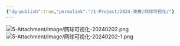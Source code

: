 ```yaml
---
{"dg-publish":true,"permalink":"/1-Project/2024-美赛/网球可视化/"}
---
```



![5-Attachment/Image/网球可视化-20240202.png](/img/user/5-Attachment/Image/%E7%BD%91%E7%90%83%E5%8F%AF%E8%A7%86%E5%8C%96-20240202.png)
![5-Attachment/Image/网球可视化-20240202-1.png](/img/user/5-Attachment/Image/%E7%BD%91%E7%90%83%E5%8F%AF%E8%A7%86%E5%8C%96-20240202-1.png)